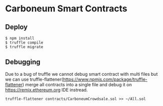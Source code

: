 # Carboneum Smart Contracts

## Deploy
```
$ npm install
$ truffle compile
$ truffle migrate
```

## Debugging
Due to a bug of truffle we cannot debug smart contract with multi files
but we can use truffle-flattener(https://www.npmjs.com/package/truffle-flattener)
merge all contracts into a single file and debug it on https://remix.ethereum.org IDE instread.
```
truffle-flattener contracts/CarboneumCrowdsale.sol >> ~/All.sol
```

